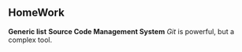 ## HomeWork
**Generic list**
__Source Code Management System__ *Git* is powerful, but a complex tool.

